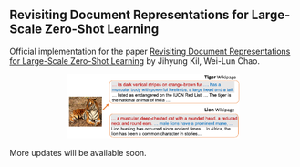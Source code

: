 ## Revisiting Document Representations for Large-Scale Zero-Shot Learning

Official implementation for the paper [Revisiting Document Representations for Large-Scale Zero-Shot Learning]() by Jihyung Kil, Wei-Lun Chao.

<p align="center">
  <img src="./figs/zsl_app.png" width="60%" height="5%"></center>
</p>

More updates will be available soon.
